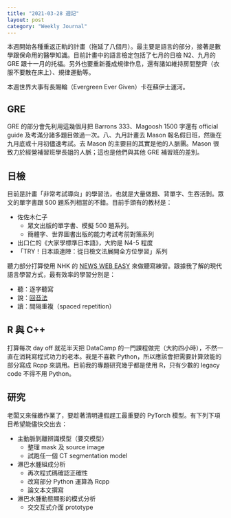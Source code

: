 ```yaml
---
title: "2021-03-28 週記"
layout: post
category: "Weekly Journal"
---
```


本週開始各種重返正軌的計畫（拖延了八個月）。最主要是語言的部分，接著是數學跟保命用的醫學知識。目前計畫中的語言檢定包括了七月的日檢 N2、九月的 GRE 跟十一月的托福。另外也要重新養成規律作息，還有諸如維持房間整齊（衣服不要散在床上）、規律運動等。

本週世界大事有長賜輪（Evergreen Ever Given）卡在蘇伊士運河。

## GRE

GRE 的部分會先利用這幾個月把 Barrons 333、Magoosh 1500 字還有 official guide 及考滿分諸多題目做過一次。八、九月計畫去 Mason 報名假日班，然後在九月底或十月初儘速考試。去 Mason 的主要目的其實是他的人脈團。Mason 很致力於經營補習班學長姐的人脈；這也是他們與其他 GRE 補習班的差別。

## 日檢

目前是計畫「非常考試導向」的學習法，也就是大量做題、背單字、生吞活剝。眾文的單字書跟 500 題系列相當的不錯。目前手頭有的教材是：

- 佐佐木仁子
  - 眾文出版的單字書、模擬 500 題系列。
  - 簡體字、世界圖書出版的能力考試考前對策系列
- 出口仁的《大家學標準日本語》，大約是 N4-5 程度
- 「TRY！日本語達陣：從日檢文法展開全方位學習」系列

聽力部分打算使用 NHK 的 [NEWS WEB EASY](https://www3.nhk.or.jp/news/easy/index.html) 來做聽寫練習。跟據我了解的現代語言學習方式，最有效率的學習分別是：

- 聽：逐字聽寫
- 說：[回音法](https://www.youtube.com/watch?v=sQEWEPIHLzQ)
- 讀：間隔重複（spaced repetition）

## R 與 C++

打算每次 day off 就花半天把 DataCamp 的一門課程做完（大約四小時），不然一直在消耗寫程式功力的老本。我是不喜歡 Python，所以應該會把需要計算效能的部分寫成 Rcpp 來調用。目前我的專題研究幾乎都是使用 R，只有少數的 legacy code 不得不用 Python。

## 研究

老闆又來催繳作業了，要趁著清明連假趕工最重要的 PyTorch 模型。有下列下項目希望能儘快交出去：

- 主動脈剝離辨識模型（要交模型）
  - 整理 mask 及 source image
  - 試跑任一個 CT segmentation model
- 淋巴水腫組成分析
  - 再次程式碼確認正確性
  - 改寫部分 Python 運算為 Rcpp
  - 論文本文撰寫
- 淋巴水腫動態顯影的模式分析
  - 交交互式介面 prototype

